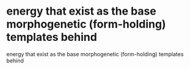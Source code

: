 # energy that exist as the base morphogenetic (form-holding) templates behind

energy that exist as the base morphogenetic (form-holding) templates behind